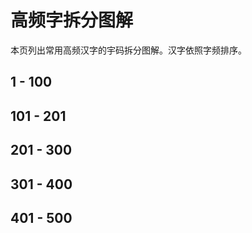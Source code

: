 <script setup>
import Chaifen from '@/chaifen/Chaifen.vue'
import MultiChaifen from '@/chaifen/MultiChaifen.vue'
</script>

# 高频字拆分图解

本页列出常用高频汉字的宇码拆分图解。汉字依照字频排序。

## 1 - 100

<MultiChaifen chars="的一了是不我在人有这他来个你说上到就着大们道那么也地子下出时看要她中没然里为过自好得去可会天还心后以小都和对想能起之手而只生什身头样事多己家面知开如无现很点前发经情把老些话已又声意于回笑所但眼成方年见" />

## 101 - 201

<MultiChaifen chars="当女真两力气从用长动间国走让被给正问打明儿法才几行三定此进再种将实同最本向分十学高第感怎神听边作其吧却口觉啊因白次军做外门光风主住果与全二候公相吗等别色死张部太日少战理直重王像脸比快何水名体呢东叫西应" />

## 201 - 300

<MultiChaifen chars="便放马难轻更美位关机接先文处并望常完四飞师者安清刚跟月信山爱内龙空带找原入李连吃场平思林变使由受亲命目强男任该路车今海加远活特解电世性表许它立黑金红花转总算城队孩反工始满新兵物离非虽云似万至干通认失火" />

## 301 - 400

<MultiChaifen chars="哥士五惊魔竟姐乎剑往量早结怕流突坐斯音紧指拉杀半记且利合倒书度微步教喜越影谁冷深告落象容怪传钱提言随每双服击武哪数站奇房管灵刻题衣周静伤百拿妈办星化功绝系般必业尔件血代精弟终近条青界司整欢字晚民帮切即" />

## 401 - 500

<MultiChaifen chars="忙交或暗夫员根石哈夜父制友阿息冲酒保片形阵南决请各报兴阳急语令错及刘极识备慢雪苦若领收底尽准华答众千消视罗敢留克乐够跑显嘴官断未势句求计论达则害八单久脚德元脑楚雨睛响刀确玉沉北格停陈市朝喝族江团母章装" />
